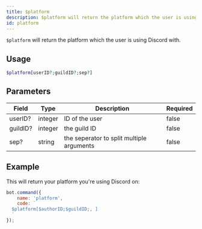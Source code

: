 ```yaml
---
title: $platform
description: $platform will return the platform which the user is using Discord with.
id: platform
---
```


`$platform` will return the platform which the user is using Discord with.

## Usage

```php
$platform[userID?;guildID?;sep?]
```

## Parameters

| Field    | Type    | Description                               | Required |
|----------|---------|-------------------------------------------|----------|
| userID?  | integer | ID of the user                            | false    |
| guildID? | integer | the guild ID                              | false    |
| sep?     | string  | the seperator to split multiple arguments | false    |

## Example

This will return your platform you're using Discord on:

```javascript
bot.command({
    name: 'platform',
    code: `
  $platform[$authorID;$guildID;, ]
  `
});
```
